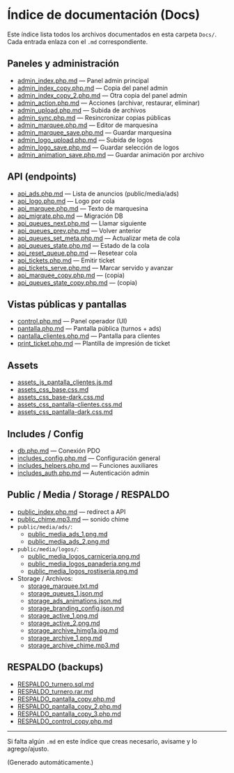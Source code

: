 # Índice de documentación (Docs)

Este índice lista todos los archivos documentados en esta carpeta `Docs/`. Cada entrada enlaza con el `.md` correspondiente.

## Paneles y administración

- [admin_index.php.md](admin_index.php.md) — Panel admin principal
- [admin_index_copy.php.md](admin_index_copy.php.md) — Copia del panel admin
- [admin_index_copy_2.php.md](admin_index_copy_2.php.md) — Otra copia del panel admin
- [admin_action.php.md](admin_action.php.md) — Acciones (archivar, restaurar, eliminar)
- [admin_upload.php.md](admin_upload.php.md) — Subida de archivos
- [admin_sync.php.md](admin_sync.php.md) — Resincronizar copias públicas
- [admin_marquee.php.md](admin_marquee.php.md) — Editor de marquesina
- [admin_marquee_save.php.md](admin_marquee_save.php.md) — Guardar marquesina
- [admin_logo_upload.php.md](admin_logo_upload.php.md) — Subida de logos
- [admin_logo_save.php.md](admin_logo_save.php.md) — Guardar selección de logos
- [admin_animation_save.php.md](admin_animation_save.php.md) — Guardar animación por archivo

## API (endpoints)

- [api_ads.php.md](api_ads.php.md) — Lista de anuncios (public/media/ads)
- [api_logo.php.md](api_logo.php.md) — Logo por cola
- [api_marquee.php.md](api_marquee.php.md) — Texto de marquesina
- [api_migrate.php.md](api_migrate.php.md) — Migración DB
- [api_queues_next.php.md](api_queues_next.php.md) — Llamar siguiente
- [api_queues_prev.php.md](api_queues_prev.php.md) — Volver anterior
- [api_queues_set_meta.php.md](api_queues_set_meta.php.md) — Actualizar meta de cola
- [api_queues_state.php.md](api_queues_state.php.md) — Estado de la cola
- [api_reset_queue.php.md](api_reset_queue.php.md) — Resetear cola
- [api_tickets.php.md](api_tickets.php.md) — Emitir ticket
- [api_tickets_serve.php.md](api_tickets_serve.php.md) — Marcar servido y avanzar
- [api_marquee_copy.php.md](api_marquee_copy.php.md) — (copia)
- [api_queues_state_copy.php.md](api_queues_state_copy.php.md) — (copia)

## Vistas públicas y pantallas

- [control.php.md](control.php.md) — Panel operador (UI)
- [pantalla.php.md](pantalla.php.md) — Pantalla pública (turnos + ads)
- [pantalla_clientes.php.md](pantalla_clientes.php.md) — Pantalla para clientes
- [print_ticket.php.md](print_ticket.php.md) — Plantilla de impresión de ticket

## Assets

- [assets_js_pantalla_clientes.js.md](assets_js_pantalla_clientes.js.md)
- [assets_css_base.css.md](assets_css_base.css.md)
- [assets_css_base-dark.css.md](assets_css_base-dark.css.md)
- [assets_css_pantalla-clientes.css.md](assets_css_pantalla-clientes.css.md)
- [assets_css_pantalla-dark.css.md](assets_css_pantalla-dark.css.md)

## Includes / Config

- [db.php.md](db.php.md) — Conexión PDO
- [includes_config.php.md](includes_config.php.md) — Configuración general
- [includes_helpers.php.md](includes_helpers.php.md) — Funciones auxiliares
- [includes_auth.php.md](includes_auth.php.md) — Autenticación admin

## Public / Media / Storage / RESPALDO

- [public_index.php.md](public_index.php.md) — redirect a API
- [public_chime.mp3.md](public_chime.mp3.md) — sonido chime
- `public/media/ads/`:
  - [public_media_ads_1.png.md](public_media_ads_1.png.md)
  - [public_media_ads_2.png.md](public_media_ads_2.png.md)
- `public/media/logos/`:
  - [public_media_logos_carniceria.png.md](public_media_logos_carniceria.png.md)
  - [public_media_logos_panaderia.png.md](public_media_logos_panaderia.png.md)
  - [public_media_logos_rostiseria.png.md](public_media_logos_rostiseria.png.md)
- Storage / Archivos:
  - [storage_marquee.txt.md](storage_marquee.txt.md)
  - [storage_queues_1.json.md](storage_queues_1.json.md)
  - [storage_ads_animations.json.md](storage_ads_animations.json.md)
  - [storage_branding_config.json.md](storage_branding_config.json.md)
  - [storage_active_1.png.md](storage_active_1.png.md)
  - [storage_active_2.png.md](storage_active_2.png.md)
  - [storage_archive_himg1a.jpg.md](storage_archive_himg1a.jpg.md)
  - [storage_archive_1.png.md](storage_archive_1.png.md)
  - [storage_archive_chime.mp3.md](storage_archive_chime.mp3.md)

## RESPALDO (backups)

- [RESPALDO_turnero.sql.md](RESPALDO_turnero.sql.md)
- [RESPALDO_turnero.rar.md](RESPALDO_turnero.rar.md)
- [RESPALDO_pantalla_copy.php.md](RESPALDO_pantalla_copy.php.md)
- [RESPALDO_pantalla_copy_2.php.md](RESPALDO_pantalla_copy_2.php.md)
- [RESPALDO_pantalla_copy_3.php.md](RESPALDO_pantalla_copy_3.php.md)
- [RESPALDO_control_copy.php.md](RESPALDO_control_copy.php.md)

---

Si falta algún `.md` en este índice que creas necesario, avisame y lo agrego/ajusto.

(Generado automáticamente.)
